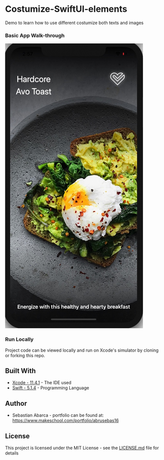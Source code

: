 # Costumize-SwiftUI-elements
Demo to learn how to use different costumize both texts and images

### Basic App Walk-through
![alt text](https://github.com/abrusebas1997/Costumize-SwiftUI-elements/blob/master/Image%204-27-20%20at%202.57%20PM.jpg)

### Run Locally

Project code can be viewed locally  and run on Xcode's simulator by cloning or forking this repo.

## Built With
* [Xcode - 11.4.1](https://developer.apple.com/xcode/) - The IDE used
* [Swift - 5.1.4](https://developer.apple.com/swift/) - Programming Language

## Author
* Sebastian Abarca - portfolio can be found at:
https://www.makeschool.com/portfolio/abrusebas16

## License

This project is licensed under the MIT License - see the [LICENSE.md](LICENSE.md) file for details


